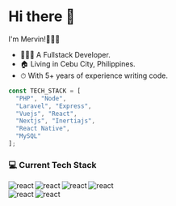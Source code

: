 # Hi there 👋

I'm Mervin!👨🏻‍💼

* 👨🏼‍💻 A Fullstack Developer.
* 🏠 Living in Cebu City, Philippines.
* ⏱ With 5+ years of experience writing code.

```javascript
const TECH_STACK = [
  "PHP", "Node", 
  "Laravel", "Express", 
  "Vuejs", "React", 
  "Nextjs", "Inertiajs", 
  "React Native",
  "MySQL"
]; 
```

### 💻 Current Tech Stack
<img align="left" alt="react" src="https://img.shields.io/badge/PHP-%2336447f?style=for-the-badge&logo=php&logoColor=%23fff" />
<img align="left" alt="react" src="https://img.shields.io/badge/Node.js-%2343853Df?style=for-the-badge&logo=node.js&logoColor=%23fff" />
<img align="left" alt="react" src="https://img.shields.io/badge/Laravel-%23de422f?style=for-the-badge&logo=laravel&logoColor=%23fff" />
<img align="left" alt="react" src="https://img.shields.io/badge/Express.js-%23323232?style=for-the-badge&logo=express&logoColor=%23fff" />
<br />
<img align="left" alt="react" src="https://img.shields.io/badge/React-%230ab0dc?style=for-the-badge&logo=react&logoColor=%23fff" />
<img align="left" alt="react" src="https://img.shields.io/badge/Vue.js-%2340b681?style=for-the-badge&logo=vue.js&logoColor=%23fff" />

